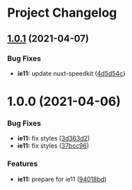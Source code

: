 # Project Changelog

## [1.0.1](https://github.com/GrabarzUndPartner/nuxt-speedkit-example/compare/v1.0.0...v1.0.1) (2021-04-07)


### Bug Fixes

* **ie11:** update nuxt-speedkit ([4d5d54c](https://github.com/GrabarzUndPartner/nuxt-speedkit-example/commit/4d5d54c9fb5cca5bc57fde8ef9d59abb702db1ce))

# 1.0.0 (2021-04-06)


### Bug Fixes

* **ie11:** fix styles ([3d363d2](https://github.com/GrabarzUndPartner/nuxt-speedkit-example/commit/3d363d2f1b1070115b73008c6ab0bf3c24e11f89))
* **ie11:** fix styles ([37bcc96](https://github.com/GrabarzUndPartner/nuxt-speedkit-example/commit/37bcc96c5e198507a0a3a80783db853640a9a35b))


### Features

* **ie11:** prepare for ie11 ([94018bd](https://github.com/GrabarzUndPartner/nuxt-speedkit-example/commit/94018bd664ec06dbbe2aec9dd65dead7694ff32b))
